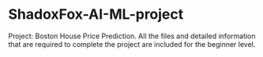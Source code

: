 # ShadoxFox-AI-ML-project
Project: Boston House Price Prediction. All the files and detailed information that are required to complete the project are included for the beginner level. 

